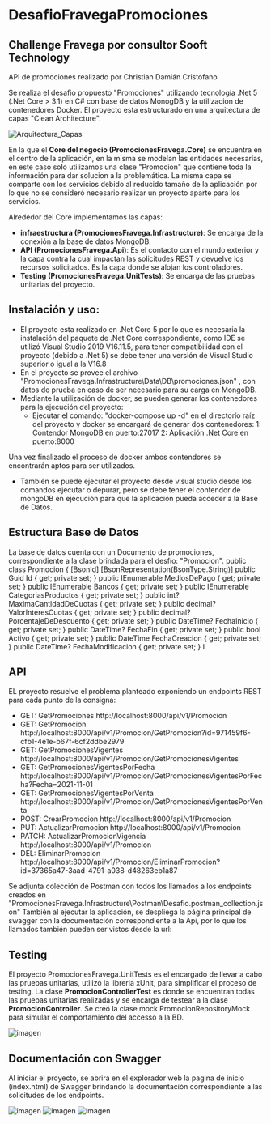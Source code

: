 # DesafioFravegaPromociones
## Challenge Fravega por consultor Sooft Technology
API de promociones realizado por Christian Damián Cristofano

Se realiza el desafio propuesto "Promociones" utilizando tecnología .Net 5 (.Net Core > 3.1) en C# con base de datos MonogDB y la utilizacion de contenedores Docker.
El proyecto esta estructurado en una arquitectura de capas "Clean Architecture".

![Arquitectura_Capas](https://user-images.githubusercontent.com/15236085/138007524-a5a868b1-ab3f-46ac-be01-6d81c191c8aa.jpg)

En la que el **Core del negocio (PromocionesFravega.Core)** se encuentra en el centro de la aplicación, en la misma se modelan las entidades necesarias, en este caso solo utilizamos una clase "Promocion" que contiene toda la información para dar solucion a la problemática. La misma capa se comparte con los servicios debido al reducido tamaño de la aplicación por lo que no se consideró necesario realizar un proyecto aparte para los servicios.

Alrededor del Core implementamos las capas:
  - **infraestructura (PromocionesFravega.Infrastructure)**: Se encarga de la conexión a la base de datos MongoDB.
  - **API (PromocionesFravega.Api)**: Es el contacto con el mundo exterior y la capa contra la cual impactan las solicitudes REST y devuelve los recursos solicitados. Es la capa donde se alojan los controladores.
  - **Testing (PromocionesFravega.UnitTests)**: Se encarga de las pruebas unitarias del proyecto.

## Instalación y uso:

* El proyecto esta realizado en .Net Core 5 por lo que es necesaria la instalación del paquete de .Net Core correspondiente, como IDE se utilizó Visual Studio 2019 V16.11.5, para tener compatibilidad con el proyecto (debido a .Net 5) se debe tener una versión de Visual Studio superior o igual a la V16.8
* En el proyecto se provee el archivo "PromocionesFravega.Infrastructure\Data\DB\promociones.json" , con datos de prueba en caso de ser necesario para su carga en MongoDB.
* Mediante la utilización de docker, se pueden generar los contenedores para la ejecución del proyecto:
  - Ejecutar el comando: "docker-compose up -d" en el directorío raíz del proyecto y docker se encargará de generar dos contenedores:
    1: Contendor MongoDB en puerto:27017
    2: Aplicación .Net Core en puerto:8000
    
Una vez finalizado el proceso de docker ambos contendores se encontrarán aptos para ser utilizados.

* También se puede ejecutar el proyecto desde visual studio desde los comandos ejecutar o depurar, pero se debe tener el contendor de mongoDB en ejecución para que la aplicación pueda acceder a la Base de Datos.

## Estructura Base de Datos

La base de datos cuenta con un Documento de promociones, correspondiente a la clase brindada para el desfío: "Promocion".
public class Promocion
    {
        [BsonId]
        [BsonRepresentation(BsonType.String)]
        public Guid Id { get; private set; }
        public IEnumerable<string> MediosDePago { get; private set; }
        public IEnumerable<string> Bancos { get; private set; }
        public IEnumerable<string> CategoriasProductos { get; private set; }
        public int? MaximaCantidadDeCuotas { get; private set; }
        public decimal? ValorInteresCuotas { get; private set; }
        public decimal? PorcentajeDeDescuento { get; private set; }
        public DateTime? FechaInicio { get; private set; }
        public DateTime? FechaFin { get; private set; }
        public bool Activo { get; private set; }
        public DateTime FechaCreacion { get; private set; }
        public DateTime? FechaModificacion { get; private set; }
I
## API

EL proyecto resuelve el problema planteado exponiendo un endpoints REST para cada punto de la consigna:

* GET:   GetPromociones http://localhost:8000/api/v1/Promocion
* GET:   GetPromocion http://localhost:8000/api/v1/Promocion/GetPromocion?id=971459f6-cfb1-4e1e-b67f-6cf2ddbe2979
* GET:   GetPromocionesVigentes http://localhost:8000/api/v1/Promocion/GetPromocionesVigentes
* GET:   GetPromocionesVigentesPorFecha http://localhost:8000/api/v1/Promocion/GetPromocionesVigentesPorFecha?Fecha=2021-11-01
* GET:   GetPromocionesVigentesPorVenta http://localhost:8000/api/v1/Promocion/GetPromocionesVigentesPorVenta
* POST:  CrearPromocion http://localhost:8000/api/v1/Promocion
* PUT:   ActualizarPromocion http://localhost:8000/api/v1/Promocion
* PATCH: ActualizarPromocionVigencia http://localhost:8000/api/v1/Promocion
* DEL:   EliminarPromocion http://localhost:8000/api/v1/Promocion/EliminarPromocion?id=37365a47-3aad-4791-a038-d48263eb1a87

Se adjunta colección de Postman con todos los llamados a los endpoints creados en "PromocionesFravega.Infrastructure\Postman\Desafio.postman_collection.json"
También al ejecutar la aplicación, se despliega la página principal de swagger con la documentación correspondiente a la Api, 
por lo que los llamados también pueden ser vistos desde la url: 

## Testing
El proyecto PromocionesFravega.UnitTests es el encargado de llevar a cabo las pruebas unitarias,  utilizó la libreria xUnit, para simplificar el proceso de testing. 
La clase **PromocionControllerTest** es donde se encuentran todas las pruebas unitarias realizadas y se encarga de testear a la clase **PromocionController**. Se creó la clase mock PromocionRepositoryMock para simular el comportamiento del accesso a la BD.

![imagen](https://user-images.githubusercontent.com/15236085/140513286-e7e107e6-9c92-4241-bf9e-34d819ae5c62.png)

## Documentación con Swagger
 
Al iniciar el proyecto, se abrirá en el explorador web la pagina de inicio (index.html) de Swagger brindando la documentación correspondiente a las solicitudes de los endpoints.

![imagen](https://user-images.githubusercontent.com/15236085/140513397-9987c37f-a35e-4ccf-96b7-b34992c81f24.png)
![imagen](https://user-images.githubusercontent.com/15236085/140513460-b1e876b1-a3f8-496c-9ff3-6b7fc6bef956.png)
![imagen](https://user-images.githubusercontent.com/15236085/140513539-d50d9585-da58-48be-b634-9a200fe7f6e9.png)




